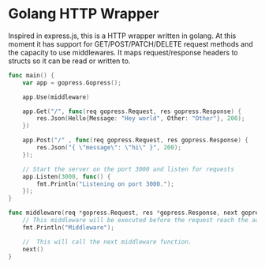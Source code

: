 # Golang HTTP Wrapper

Inspired in express.js, this is a HTTP wrapper written in golang. At this moment it has support for GET/POST/PATCH/DELETE request methods and the capacity to use middlewares. It maps request/response headers to structs so it can be read or written to.

```go
func main() {
	var app = gopress.Gopress();

	app.Use(middleware)

	app.Get("/", func(req gopress.Request, res gopress.Response) {
		res.Json(Hello{Message: "Hey world", Other: "Other"}, 200);
	})

	app.Post("/" , func(req gopress.Request, res gopress.Response) {
		res.Json("{ \"message\": \"hi\" }", 200);
	});

	// Start the server on the port 3000 and listen for requests
	app.Listen(3000, func() {
		fmt.Println("Listening on port 3000.");
	});
}

func middleware(req *gopress.Request, res *gopress.Response, next gopress.NextFunction) {
	// This middleware will be executed before the request reach the actual handler.
	fmt.Println("Middleware");

	//	This will call the next middleware function.
	next()
}

```
